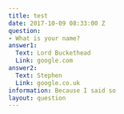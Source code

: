 ```yaml
---
title: test
date: 2017-10-09 08:33:00 Z
question:
- What is your name?
answer1:
  Text: Lord Buckethead
  Link: google.com
answer2:
  Text: Stephen
  Link: google.co.uk
information: Because I said so
layout: question
---
```


